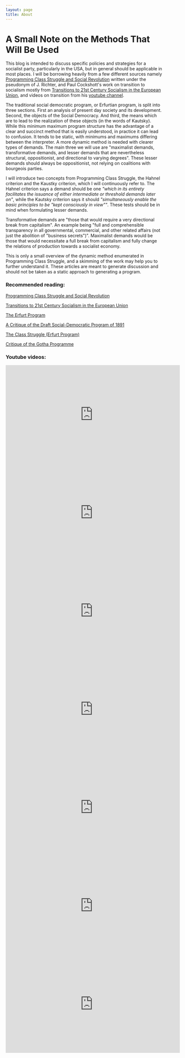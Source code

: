 ```yaml
---
layout: page
title: About
---
```


# A Small Note on the Methods That Will Be Used

This blog is intended to discuss specific policies and strategies for a socialist party, particularly in the USA, but in general should be applicable in most places.  I will be borrowing heavily from a few different sources namely [Programming Class Struggle and Social Revolution](http://www.reality.gn.apc.org/polemic/richter1.pdf) written under the pseudonym of J. Richter, and Paul Cockshott's work on transition to socialism mostly from [Transitions to 21st Century Socialism in the European Union](http://webcache.googleusercontent.com/search?q=cache:EfgpJ7iR3ekJ:reality.gn.apc.org/econ/Berlinpaper.pdf+&cd=1&hl=en&ct=clnk&gl=us), and videos on transition from his [youtube channel](https://www.youtube.com/channel/UCVBfIU1_zO-P_R9keEGdDHQ).  

The traditional social democratic program, or Erfurtian program, is split into three sections. First an analysis of present day society and its development. Second, the objects of the Social Democracy. And third, the means which are to lead to the realization of these objects (in the words of Kautsky).  While this minimum maximum program structure has the advantage of a clear and succinct method that is easily understood, in practice it can lead to confusion.  It tends to be static, with minimums and maximums differing between the interpreter.  A more dynamic method is needed with clearer types of demands.  The main three we will use are "maximalist demands, transformative demands, and lesser demands that are nevertheless structural, oppositionist, and directional to varying degrees".  These lesser demands should always be oppositionist, not relying on coalitions with bourgeois parties.  

I will introduce two concepts from Programming Class Struggle, the Hahnel criterion and the Kaustky criterion, which I will continuously refer to.  The Hahnel criterion says a demand should be one *"which in its entirety facilitates the issuance of either intermediate or threshold demands later on"*, while the Kautsky criterion says it should *"simultaneously enable the basic principles to be "kept consciously in view""*.  These tests should be in mind when formulating lesser demands.  

Transformative demands are "those that would require a very directional break from capitalism".  An example being "full and comprehensible transparency in all governmental, commercial, and other related affairs (not just the abolition of "business secrets")".  Maximalist demands would be those that would necessitate a full break from capitalism and fully change the relations of production towards a socialist economy.  

This is only a small overview of the dynamic method enumerated in Programming Class Struggle, and a skimming of the work may help you to further understand it.  These articles are meant to generate discussion and should not be taken as a static approach to generating a program.  

### Recommended reading:

[Programming Class Struggle and Social Revolution](http://www.reality.gn.apc.org/polemic/richter1.pdf)

[Transitions to 21st Century Socialism in the European Union](http://webcache.googleusercontent.com/search?q=cache:EfgpJ7iR3ekJ:reality.gn.apc.org/econ/Berlinpaper.pdf+&cd=1&hl=en&ct=clnk&gl=us)

[The Erfurt Program](https://www.marxists.org/history/international/social-democracy/1891/erfurt-program.htm)

[A Critique of the Draft Social-Democratic Program of 1891](https://marxists.catbull.com/archive/marx/works/1891/06/29.htm)

[The Class Struggle (Erfurt Program)](https://www.marxists.org/archive/kautsky/1892/erfurt/index.htm)

[Critique of the Gotha Programme](https://www.marxists.org/archive/marx/works/1875/gotha/)

### Youtube videos:

<iframe width="560" height="315" src="https://www.youtube.com/embed/p23gG5lT0hU" frameborder="0" allow="accelerometer; autoplay; encrypted-media; gyroscope; picture-in-picture" allowfullscreen></iframe>

<iframe width="560" height="315" src="https://www.youtube.com/embed/4tovsC3-Vdk" frameborder="0" allow="accelerometer; autoplay; encrypted-media; gyroscope; picture-in-picture" allowfullscreen></iframe>

<iframe width="560" height="315" src="https://www.youtube.com/embed/x-oRmcYR5cM" frameborder="0" allow="accelerometer; autoplay; encrypted-media; gyroscope; picture-in-picture" allowfullscreen></iframe>

<iframe width="560" height="315" src="https://www.youtube.com/embed/Y1bGkgpYVao" frameborder="0" allow="accelerometer; autoplay; encrypted-media; gyroscope; picture-in-picture" allowfullscreen></iframe>

<iframe width="560" height="315" src="https://www.youtube.com/embed/PqkdBn6pznw" frameborder="0" allow="accelerometer; autoplay; encrypted-media; gyroscope; picture-in-picture" allowfullscreen></iframe>

<iframe width="560" height="315" src="https://www.youtube.com/embed/EjKYVQd4r9E" frameborder="0" allow="accelerometer; autoplay; encrypted-media; gyroscope; picture-in-picture" allowfullscreen></iframe>

<iframe width="560" height="315" src="https://www.youtube.com/embed/PNXpJaIhcV4" frameborder="0" allow="accelerometer; autoplay; encrypted-media; gyroscope; picture-in-picture" allowfullscreen></iframe>
